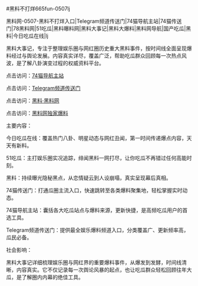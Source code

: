 #黑料不打烊665fun-0507lj

黑料网-0507-黑料不打烊入口|Telegram频道传送门|74猫导航主站|74猫传送门|78黑料网|51吃瓜|黑料曝料网|黑料大事记|黑料大爆料|黑料网导航|国产吃瓜|黑料|今日吃瓜在线|lj

黑料大事记，专注于整理娱乐圈与网红圈历史重大黑料事件，按时间线全面呈现爆料经过与舆论发展。内容真实详尽，覆盖广泛，帮助吃瓜群众回顾每一次热点风波，是了解八卦演变过程的权威资料平台。

点击访问：<a href="https://74mao.com/">74猫导航主站</a>

点击访问：<a href="https://74mao.com/">Telegram频道传送门</a>

点击访问：<a href="https://qfwfg.pages.dev/">黑料·黑料网</a>

点击访问：<a href="https://tyer.pages.dev/">黑料网独家爆料</a>

主要内容：

今日吃瓜在线：覆盖热门八卦、明星动态与网红丑闻，第一时间传递爆点内容，天天有新料。

51吃瓜：主打娱乐圈实况追踪，绯闻黑料一网打尽，让你吃瓜不再错过任何高能时刻。

黑料：持续曝光隐秘黑点，从恋情疑云到人设崩塌，真实呈现幕后真相。

74猫传送门：打通瓜圈主流入口，快速跳转至各类爆料聚集地，轻松掌握实时动态。

74猫导航主站：囊括各大吃瓜站点与爆料来源，更新快捷，是高频吃瓜用户的首选工具。

Telegram频道传送门：提供最全娱乐爆料频道入口，分类覆盖广、更新频率高，瓜民必备。

社会影响：

黑料大事记详细梳理娱乐圈与网红界的重要爆料事件，从爆发到发酵，时间线清晰，内容真实。它不仅记录每一次舆论风暴的起点，也让吃瓜群众轻松回顾往年大瓜，是了解圈内内幕的绝佳工具。

<span style="display:none;">[Canonical link](）</span>

